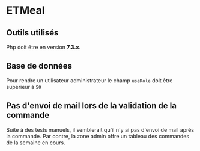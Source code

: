 # ETMeal

## Outils utilisés

Php doit être en version **7.3.x**.

## Base de données

Pour rendre un utilisateur administrateur le champ `useRole` doit être supérieur à `50`

## Pas d'envoi de mail lors de la validation de la commande

Suite à des tests manuels, il semblerait qu'il n'y ai pas d'envoi de mail après la commande.
Par contre, la zone admin offre un tableau des commandes de la semaine en cours.
